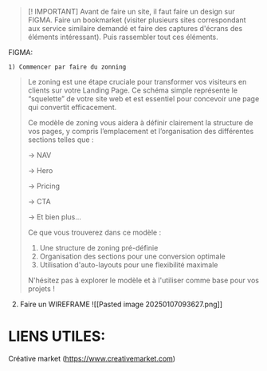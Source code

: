 
> [! IMPORTANT]
> Avant de faire un site, il faut faire un design sur FIGMA. Faire un bookmarket (visiter plusieurs sites correspondant aux service similaire demandé et faire des captures d'écrans des éléments intéressant). Puis rassembler tout ces éléments.
> 

FIGMA:

	1) Commencer par faire du zonning
		
		
>  Le zoning est une étape cruciale pour transformer vos visiteurs en clients sur votre Landing Page. Ce schéma simple représente le “squelette” de votre site web et est essentiel pour concevoir une page qui convertit efficacement.
> 
> Ce modèle de zoning vous aidera à définir clairement la structure de vos pages, y compris l’emplacement et l’organisation des différentes sections telles que :
> 
>   
> 
> → NAV
> 
> → Hero
> 
> → Pricing
> 
> → CTA
> 
> → Et bien plus…
> 
>   
> 
> Ce que vous trouverez dans ce modèle :
> 
>   
> 
> 1. Une structure de zoning pré-définie
> 2. Organisation des sections pour une conversion optimale
> 3. Utilisation d'auto-layouts pour une flexibilité maximale
> 
>   
> 
> N'hésitez pas à explorer le modèle et à l'utiliser comme base pour vos projets !

2) Faire un WIREFRAME
![[Pasted image 20250107093627.png]]
# LIENS UTILES:
Créative market
(https://www.creativemarket.com)